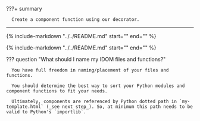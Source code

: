 ???+ summary

      Create a component function using our decorator.

---

{% include-markdown "../../README.md" start="<!--py-header-start-->" end="<!--py-header-end-->" %}

{% include-markdown "../../README.md" start="<!--py-code-start-->" end="<!--py-code-end-->" %}

??? question "What should I name my IDOM files and functions?"

      You have full freedom in naming/placement of your files and functions.

      You should determine the best way to sort your Python modules and component functions to fit your needs.

      Ultimately, components are referenced by Python dotted path in `my-template.html` (_see next step_). So, at minimum this path needs to be valid to Python's `importlib`.
